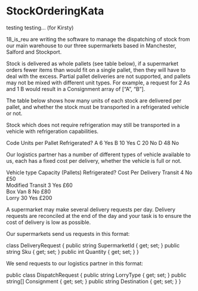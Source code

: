 # StockOrderingKata
testing testing... (for Kirsty)

18_is_reu are writing the software to manage the dispatching of stock from our main warehouse to our three supermarkets based in Manchester, Salford and Stockport.

Stock is delivered as whole pallets (see table below), if a supermarket orders fewer items than would fit on a single pallet, then they will have to deal with the excess. Partial pallet deliveries are not supported, and pallets may not be mixed with different unit types. For example, a request for 2 As and 1 B would result in a Consignment array of  [“A”, “B”].

The table below shows how many units of each stock are delivered per pallet, and whether the stock must be transported in a refrigerated vehicle or not. 

Stock which does not require refrigeration may still be transported in a vehicle with refrigeration capabilities.

Code    Units per Pallet  Refrigerated?
A       6                 Yes
B       10                Yes
C       20                No
D       48                No

Our logistics partner has a number of different types of vehicle available to us, each has a fixed cost per delivery, whether the vehicle is full or not.

Vehicle type      Capacity (Pallets)  Refrigerated? Cost Per Delivery 
Transit           4                   No            £50               
Modified Transit  3                   Yes           £60               
Box Van           8                   No            £80               
Lorry             30                  Yes           £200

A supermarket may make several delivery requests per day. Delivery requests are reconciled at the end of the day and your task is to ensure the cost of delivery is low as possible.

Our supermarkets send us requests in this format:

class DeliveryRequest {
	public string SupermarketId { get; set; }
	public string Sku { get; set; }
	public int Quantity { get; set; }
}

We send requests to our logistics partner in this format:

public class DispatchRequest {
        public string LorryType { get; set; }
        public string[] Consignment { get; set; }
        public string Destination { get; set; }
}


